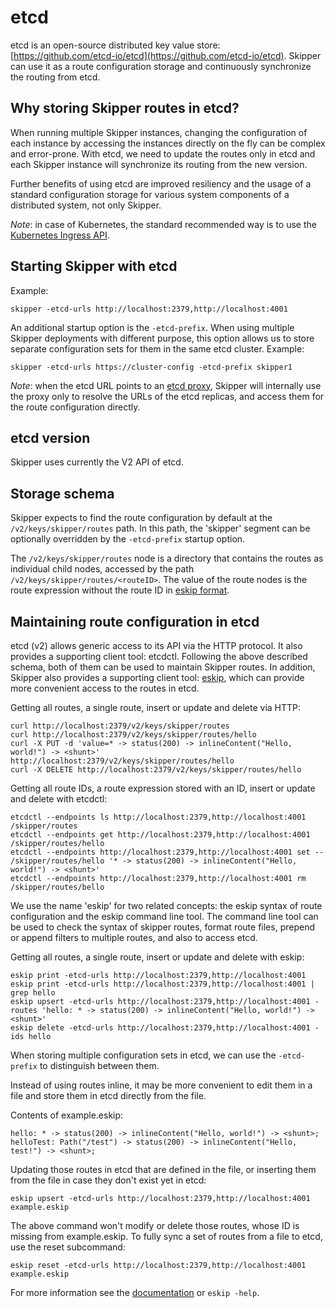 # etcd

etcd is an open-source distributed key value store:
[https://github.com/etcd-io/etcd](https://github.com/etcd-io/etcd). Skipper can use it as a route configuration
storage and continuously synchronize the routing from etcd.

## Why storing Skipper routes in etcd?

When running multiple Skipper instances, changing the configuration of each instance by accessing the instances
directly on the fly can be complex and error-prone. With etcd, we need to update the routes only in etcd and
each Skipper instance will synchronize its routing from the new version.

Further benefits of using etcd are improved resiliency and the usage of a standard configuration storage for
various system components of a distributed system, not only Skipper.

_Note_: in case of Kubernetes, the standard recommended way is to use the [Kubernetes Ingress
API](./kubernetes.md).

## Starting Skipper with etcd

Example:

```
skipper -etcd-urls http://localhost:2379,http://localhost:4001
```

An additional startup option is the `-etcd-prefix`. When using multiple Skipper deployments with different
purpose, this option allows us to store separate configuration sets for them in the same etcd cluster. Example:

```
skipper -etcd-urls https://cluster-config -etcd-prefix skipper1
```

_Note_: when the etcd URL points to an [etcd proxy](https://coreos.com/etcd/docs/latest/v2/proxy.html), Skipper
will internally use the proxy only to resolve the URLs of the etcd replicas, and access them for the route
configuration directly.

## etcd version

Skipper uses currently the V2 API of etcd.

## Storage schema

Skipper expects to find the route configuration by default at the `/v2/keys/skipper/routes` path. In this path,
the 'skipper' segment can be optionally overridden by the `-etcd-prefix` startup option.

The `/v2/keys/skipper/routes` node is a directory that contains the routes as individual child nodes, accessed
by the path `/v2/keys/skipper/routes/<routeID>`. The value of the route nodes is the route expression without
the route ID in [eskip format](https://godoc.org/github.com/zalando/skipper/eskip).

## Maintaining route configuration in etcd

etcd (v2) allows generic access to its API via the HTTP protocol. It also provides a supporting client tool:
etcdctl. Following the above described schema, both of them can be used to maintain Skipper routes. In addition,
Skipper also provides a supporting client tool: [eskip](https://godoc.org/github.com/zalando/skipper/cmd/eskip),
which can provide more convenient access to the routes in etcd.

Getting all routes, a single route, insert or update and delete via HTTP:

```
curl http://localhost:2379/v2/keys/skipper/routes
curl http://localhost:2379/v2/keys/skipper/routes/hello
curl -X PUT -d 'value=* -> status(200) -> inlineContent("Hello, world!") -> <shunt>' http://localhost:2379/v2/keys/skipper/routes/hello
curl -X DELETE http://localhost:2379/v2/keys/skipper/routes/hello
```

Getting all route IDs, a route expression stored with an ID, insert or update and delete with etcdctl:

```
etcdctl --endpoints ls http://localhost:2379,http://localhost:4001 /skipper/routes
etcdctl --endpoints get http://localhost:2379,http://localhost:4001 /skipper/routes/hello
etcdctl --endpoints http://localhost:2379,http://localhost:4001 set -- /skipper/routes/hello '* -> status(200) -> inlineContent("Hello, world!") -> <shunt>'
etcdctl --endpoints http://localhost:2379,http://localhost:4001 rm /skipper/routes/bello
```

We use the name 'eskip' for two related concepts: the eskip syntax of route configuration and the eskip command
line tool. The command line tool can be used to check the syntax of skipper routes, format route files, prepend
or append filters to multiple routes, and also to access etcd.

Getting all routes, a single route, insert or update and delete with eskip:

```
eskip print -etcd-urls http://localhost:2379,http://localhost:4001
eskip print -etcd-urls http://localhost:2379,http://localhost:4001 | grep hello
eskip upsert -etcd-urls http://localhost:2379,http://localhost:4001 -routes 'hello: * -> status(200) -> inlineContent("Hello, world!") -> <shunt>'
eskip delete -etcd-urls http://localhost:2379,http://localhost:4001 -ids hello
```

When storing multiple configuration sets in etcd, we can use the `-etcd-prefix` to distinguish between them.

Instead of using routes inline, it may be more convenient to edit them in a file and store them in etcd directly
from the file.

Contents of example.eskip:

```
hello: * -> status(200) -> inlineContent("Hello, world!") -> <shunt>;
helloTest: Path("/test") -> status(200) -> inlineContent("Hello, test!") -> <shunt>;
```

Updating those routes in etcd that are defined in the file, or inserting them from the file in case they don't
exist yet in etcd:

```
eskip upsert -etcd-urls http://localhost:2379,http://localhost:4001 example.eskip
```

The above command won't modify or delete those routes, whose ID is missing from example.eskip. To fully sync a
set of routes from a file to etcd, use the reset subcommand:

```
eskip reset -etcd-urls http://localhost:2379,http://localhost:4001 example.eskip
```

For more information see the [documentation](https://godoc.org/github.com/zalando/skipper/cmd/eskip) or `eskip -help`.
